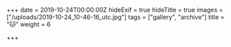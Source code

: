+++
date = 2019-10-24T00:00:00Z
hideExif = true
hideTitle = true
images = ["/uploads/2019-10-24_10-46-16_utc.jpg"]
tags = ["gallery", "archive"]
title = "🐱"
weight = 6

+++
